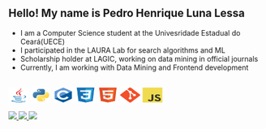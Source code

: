 ## Hello! My name is Pedro Henrique Luna Lessa
- I am a Computer Science student at the Univesridade Estadual do Ceará(UECE)
- I participated in the LAURA Lab for search algorithms and ML
- Scholarship holder at LAGIC, working on data mining in official journals
- Currently, I am working with Data Mining and Frontend development
<div style="display: inline_block"><br>
  <img align="center" alt="Luna-java" height="30" width="40" src="https://raw.githubusercontent.com/devicons/devicon/master/icons/java/java-original.svg"/>
  <img align="center" alt="Luna-python" height="30" width="40" src="https://raw.githubusercontent.com/devicons/devicon/master/icons/python/python-original.svg"/>
  <img align="center" alt="Luna-c" height="30" width="40" src="https://raw.githubusercontent.com/devicons/devicon/master/icons/c/c-original.svg"/>
  <img align="center" alt="Luna-css3" height="30" width="40" src="https://raw.githubusercontent.com/devicons/devicon/master/icons/css3/css3-original.svg"/>
  <img align="center" alt="Luna-html5" height="30" width="40" src="https://raw.githubusercontent.com/devicons/devicon/master/icons/html5/html5-original.svg"/>
  <img align="center" alt="Luna-git" height="30" width="40" src="https://raw.githubusercontent.com/devicons/devicon/master/icons/git/git-original.svg"/>
  <img align="center" alt="Luna-git" height="30" width="40" src="https://raw.githubusercontent.com/devicons/devicon/master/icons/javascript/javascript-original.svg"/>
</div>
<div><br>
  <a href="https://www.instagram.com/ph.llessa" target="_blank"><img src="https://img.shields.io/badge/Instagram-E4405F?style=for-the-badge&logo=instagram&logoColor=white"/>
  <a href="https://www.linkedin.com/in/pedro-luna-7a43bb305/" target="_blank"><img src="https://img.shields.io/badge/LinkedIn-0077B5?style=for-the-badge&logo=linkedin&logoColor=white"/>
  <a href="mailto:pedro.luna@aluno.uece.br" target="_blank"><img src="https://img.shields.io/badge/Gmail-D14836?style=for-the-badge&logo=gmail&logoColor=white"/>
    
</div>

